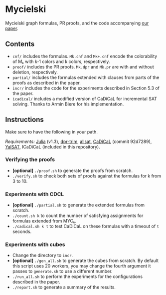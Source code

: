 # Mycielski
Mycielski graph formulas, PR proofs, and the code accompanying [our paper](https://www.cs.cmu.edu/~eyolcu/papers/mycielski-graphs-pr-proofs.pdf).

## Contents
- `cnf/` includes the formulas. `Mk.cnf` and `Mk+.cnf` encode the colorability of Mₖ with k-1 colors and k colors, respectively.
- `proof/` includes the PR proofs. `Mk.dpr` and `Mk.pr` are with and without deletion, respectively.
- `partial/` includes the formulas extended with clauses from parts of the proofs as described in the paper.
- `incr/` includes the code for the experiments described in Section 5.3 of the paper.
- `icadical/` includes a modified version of CaDiCaL for incremental SAT solving. Thanks to Armin Biere for his implementation.

## Instructions
Make sure to have the following in your path.

*Requirements:* [Julia](https://julialang.org/) (v1.3), [dpr-trim](https://github.com/marijnheule/dpr-trim), [allsat](https://github.com/marijnheule/allsat), [CaDiCaL](https://github.com/arminbiere/cadical) (commit 92d7289), [YalSAT](http://fmv.jku.at/yalsat/yalsat-03v.zip), ICaDiCaL (included in this repository).

### Verifying the proofs
- **[optional]** `./proof.sh` to generate the proofs from scratch.
- `./verify.sh` to check both sets of proofs against the formulas for k from 3 to 10.

### Experiments with CDCL
- **[optional]** `./partial.sh` to generate the extended formulas from scratch.
- `./count.sh k` to count the number of satisfying assignments for formulas extended from MYCₖ.
- `./cadical.sh k t` to test CaDiCaL on these formulas with a timeout of `t` seconds.

### Experiments with cubes
- Change the directory to `incr`.
- **[optional]** `./gen_all.sh` to generate the cubes from scratch. By default this script uses 20 workers, you may change the fourth argument it passes to `generate.sh` to use a different number.
- `./run_all.sh` to perform the experiments for the configurations described in the paper.
- `./report.sh` to generate a summary of the results.
